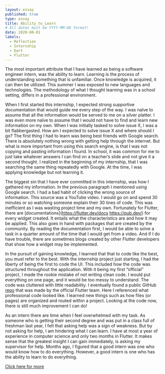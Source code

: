 ```yaml
---
layout: essay
published: true
type: essay
title: Ability_to_Learn
# All dates must be YYYY-MM-DD format!
date: 2020-08-01
labels:
  - Reflection
  - Internship
  - Dart
  - Flutter
---
```


The most important attribute that I have learned as being a software engineer intern, was the ability to learn. Learning is the process of understanding something that is unfamiliar. Once knowledge is acquired, it can then be utilized. This summer I was exposed to new languages and technologies. The methodology of what I thought learning was in a school setting, differs in a professional environment.
<br>

When I first started this internship, I expected strong supportive documentation that would guide me every step of the way. I was naïve to assume that all the information would be served to me on a silver platter. I was even more naïve to assume that I would not have to find and learn new information on my own. When I was initially tasked to solve issue X, I was a bit flabbergasted. How am I expected to solve issue X and where should I go? The first thing I had to learn was being best friends with Google search. There is absolutely nothing wrong with getting help through the internet. But what is more important from using this search engine, is that I was not copying and pasting information I found. In school, it was common for me to just take whatever answers I can find on a teacher’s slide and not give it a second thought. I realized in the beginning of my internship, that I was searching the same thing repeatedly with Google. At the time, I was applying knowledge but not learning it.
<br>

The biggest sin that I have ever committed in this internship, was how I gathered my information. In the previous paragraph I mentioned using Google search. I had a bad habit of clicking the wrong source of information. This source was a YouTube video. I would go on and spend 30 minutes or so watching someone explain their 30 lines of code. This was inefficient as I was wasting project time and my own. Fortunately for Flutter, there are [documentations](https://flutter.dev/docs https://pub.dev/) for every widget created. It entails what the characteristics are and how it may be applied. This also goes in hand with packages that are created by the community. By reading the documentation first, I would be able to solve a task in a quarter amount of the time that I would get from a video. And if I do have trouble, there are sometimes blogs created by other Flutter developers that show how a widget may be implemented.
<br>

In the pursuit of gaining knowledge, I learned that that to code like the best, you must refer to the best. With the internship project just starting, I had the liberty of being the first to code the UI. This included how the code was structured throughout the application. With it being my first “official” project, I made the rookie mistake of not writing clean code. I would put everything on one page, and it would be too messy to understand. The code was cluttered with little readability. I eventually found a public GitHub [repo](https://github.com/flutter/samples) that was made by the official Flutter team. Here I referenced what professional code looked like. I learned new things such as how files (or pages) are organized and routed within a project. Looking at the code now, there is still much improvement I can do!
<br>

As an intern there are time when I feel overwhelmed with my task. As someone who is getting their second degree and was put in a class full of freshman last year, I felt that asking help was a sign of weakness. But by not asking for help, I am hindering what I can learn. I have at most a year of experience in computer science and only two months in Flutter. It makes sense that the greatest insight I can gain immediately, is asking my supervisor for help. Months ago, I figured that a good intern was one who would know how to do everything. However, a good intern is one who has the ability to learn to do everything.


[Click here for more](https://samuelcy.github.io/essays/Before_Now_After.html)
